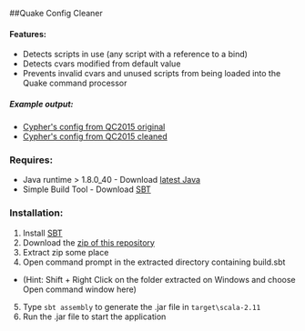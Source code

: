 ##Quake Config Cleaner

#### Features: 
- Detects scripts in use (any script with a reference to a bind)
- Detects cvars modified from default value
- Prevents invalid cvars and unused scripts from being loaded into the Quake command processor

##### Example output: 
- [Cypher's config from QC2015 original]
- [Cypher's config from QC2015 cleaned]

### Requires:
- Java runtime > 1.8.0_40 - Download [latest Java]
- Simple Build Tool - Download [SBT]

### Installation:
1. Install [SBT]
2. Download the [zip of this repository]
3. Extract zip some place
4. Open command prompt in the extracted directory containing build.sbt
 * (Hint: Shift + Right Click on the folder extracted on Windows and choose Open command window here)
5. Type `sbt assembly` to generate the .jar file in `target\scala-2.11`
6. Run the .jar file to start the application



[latest Java]: https://java.com/en/download/
[SBT]: http://www.scala-sbt.org/
[zip of this repository]: https://github.com/snappas/ScalaConfigCleaner/archive/master.zip
[Cypher's config from QC2015 original]: http://pastebin.com/Yzd4p3SS
[Cypher's config from QC2015 cleaned]: http://pastebin.com/iGC6Q3Sm